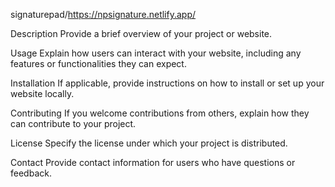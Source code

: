 signaturepad/https://npsignature.netlify.app/

Description
Provide a brief overview of your project or website.

Usage
Explain how users can interact with your website, including any features or functionalities they can expect.

Installation
If applicable, provide instructions on how to install or set up your website locally.

Contributing
If you welcome contributions from others, explain how they can contribute to your project.

License
Specify the license under which your project is distributed.

Contact
Provide contact information for users who have questions or feedback.
